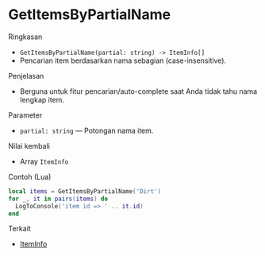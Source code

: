 # GetItemsByPartialName

Ringkasan
- `GetItemsByPartialName(partial: string) -> ItemInfo[]`
- Pencarian item berdasarkan nama sebagian (case-insensitive).

Penjelasan
- Berguna untuk fitur pencarian/auto-complete saat Anda tidak tahu nama lengkap item.

Parameter
- `partial: string` — Potongan nama item.

Nilai kembali
- Array `ItemInfo`

Contoh (Lua)
```lua
local items = GetItemsByPartialName('Dirt')
for _, it in pairs(items) do
  LogToConsole('item id => ' .. it.id)
end
```

Terkait
- [ItemInfo](../structures/ItemInfo.md)
